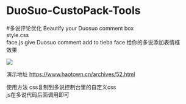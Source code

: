 # DuoSuo-CustoPack-Tools
#多说评论优化
Beautify your Duosuo comment box </br>
style.css  </br>
face.js    give Duosuo comment add to tieba face  给你的多说添加表情框 </br>
效果

<img src="https://www.haotown.cn/usr/uploads/2016/07/07/1467892164117012.png">

演示地址
https://www.haotown.cn/archives/52.html

使用方法 
css复制到多说控制台里的自定义css</br>
js在多说代码后面调用即可
